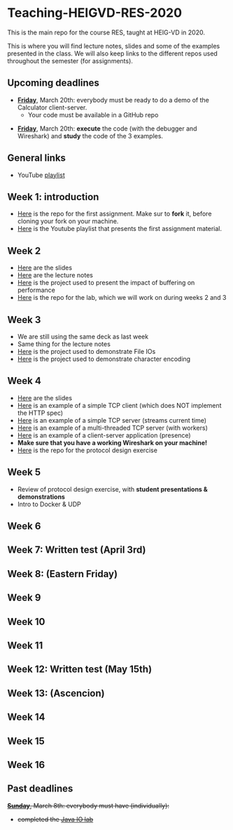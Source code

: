 # Teaching-HEIGVD-RES-2020
This is the main repo for the course RES, taught at HEIG-VD in 2020. 

This is where you will find lecture notes, slides and some of the examples presented in the class. We will also keep links to the different repos used throughout the semester (for assignments).

## Upcoming deadlines

* <u>**Friday**</u>, March 20th: everybody must be ready to do a demo of the Calculator client-server.
  - Your code must be available in a GitHub repo
- <u>**Friday**</u>, March 20th: **execute** the code (with the debugger and Wireshark) and **study** the code of the 3 examples.


## General links

- YouTube [playlist](https://www.youtube.com/playlist?list=PLfKkysTy70Qa1IYbV9Xndojc7L-T4keF-)

## Week 1: introduction

* [Here](https://github.com/SoftEng-HEIGVD/Teaching-HEIGVD-RES-2020-Chill) is the repo for the first assignment. Make sur to **fork** it, before cloning your fork on your machine.
* [Here](https://www.youtube.com/playlist?list=PLfKkysTy70QaN-uez0K4UpSpVUbt8ETpk) is  the Youtube playlist that presents the first assignment material.

## Week 2

* [Here](https://github.com/SoftEng-HEIGVD/Teaching-HEIGVD-RES-2020/blob/master/slides/01-JavaIOs.pdf) are the slides
* [Here](https://github.com/SoftEng-HEIGVD/Teaching-HEIGVD-RES-2020/blob/master/lectures/01-Lecture1-JavaIOs.md) are the lecture notes
* [Here](https://github.com/SoftEng-HEIGVD/Teaching-HEIGVD-RES-2020/tree/master/examples/01-BufferedIOBenchmark/BufferedIOBenchmark) is the project used to present the impact of buffering on performance
* [Here](https://github.com/SoftEng-HEIGVD/Teaching-HEIGVD-RES-2020-Labo-Java-IO) is the repo for the lab, which we will work on during weeks 2 and 3

## Week 3

* We are still using the same deck as last week
* Same thing for the lecture notes
* [Here](https://github.com/SoftEng-HEIGVD/Teaching-HEIGVD-RES-2020/tree/master/examples/02-FileIOExample/FileIOExample) is the project used to demonstrate File IOs
* [Here](https://github.com/SoftEng-HEIGVD/Teaching-HEIGVD-RES-2020/tree/master/examples/03-CharacterIODemo/CharacterIODemo) is the project used to demonstrate character encoding

## Week 4

* [Here](https://github.com/SoftEng-HEIGVD/Teaching-HEIGVD-RES-2020/blob/master/slides/02-TcpProgramming.pdf) are the slides
* [Here](https://github.com/SoftEng-HEIGVD/Teaching-HEIGVD-RES-2020/tree/master/examples/05-DumbHttpClient/DumbHttpClient) is an example of a simple TCP client (which does NOT implement the HTTP spec)
* [Here](https://github.com/SoftEng-HEIGVD/Teaching-HEIGVD-RES-2020/tree/master/examples/04-StreamingTimeServer/StreamingTimeServer) is an example of a simple TCP server (streams current time)
* [Here](https://github.com/SoftEng-HEIGVD/Teaching-HEIGVD-RES-2020/tree/master/examples/07-TcpServers/TcpServers) is an example of a multi-threaded TCP server (with workers)
* [Here](https://github.com/SoftEng-HEIGVD/Teaching-HEIGVD-RES-2020/tree/master/examples/06-PresenceApplication/PresenceApplication) is an example of a client-server application (presence)
* **Make sure that you have a working Wireshark on your machine!**
* [Here](https://github.com/SoftEng-HEIGVD/Teaching-HEIGVD-RES-2020-Exercise-Protocol-Design) is the repo for the protocol design exercise

## Week 5

* Review of protocol design exercise, with **student presentations & demonstrations**
* Intro to Docker & UDP

## Week 6

## Week 7: Written test (April 3rd)

## Week 8: (Eastern Friday)

## Week 9

## Week 10

## Week 11

## Week 12: Written test (May 15th)

## Week 13: (Ascencion)

## Week 14

## Week 15

## Week 16

## Past deadlines

~~<u>**Sunday**</u>, March 8th: everybody must have (individually):~~

- ~~completed the [Java IO lab](https://github.com/SoftEng-HEIGVD/Teaching-HEIGVD-RES-2020-Labo-Java-IO)~~
